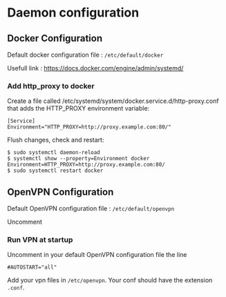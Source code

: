 # Daemon configuration

## Docker Configuration

Default docker configuration file : `/etc/default/docker`

Usefull link : https://docs.docker.com/engine/admin/systemd/

### Add http_proxy to docker

Create a file called /etc/systemd/system/docker.service.d/http-proxy.conf that adds the HTTP_PROXY environment variable:
```
[Service]
Environment="HTTP_PROXY=http://proxy.example.com:80/"
```

Flush changes, check and restart:

```
$ sudo systemctl daemon-reload
$ systemctl show --property=Environment docker
Environment=HTTP_PROXY=http://proxy.example.com:80/
$ sudo systemctl restart docker
```

## OpenVPN Configuration

Default OpenVPN configuration file : `/etc/default/openvpn`

Uncomment

### Run VPN at startup

Uncomment in your default OpenVPN configuration file the line

```
#AUTOSTART="all"
```

Add your vpn files in `/etc/openvpn`. Your conf should have the extension `.conf`.